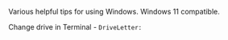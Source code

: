 Various helpful tips for using Windows. Windows 11 compatible.

Change drive in Terminal - `DriveLetter:`
